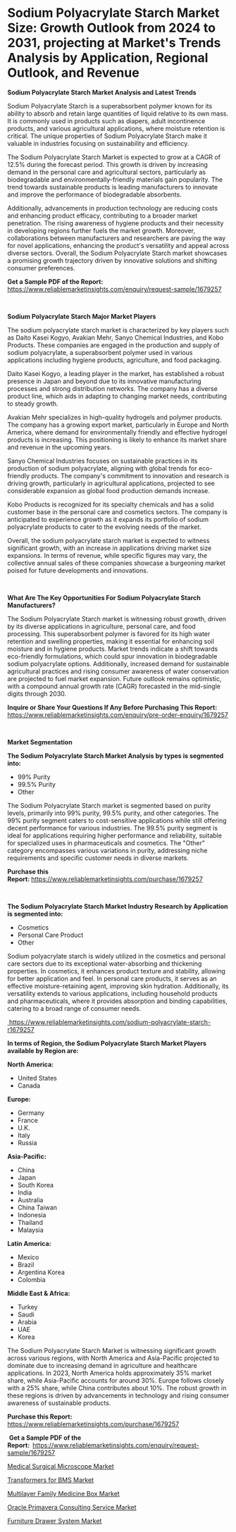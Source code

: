 <p><h1>Sodium Polyacrylate Starch Market Size: Growth Outlook from 2024 to 2031, projecting at Market's Trends Analysis by Application, Regional Outlook, and Revenue</h1></p><p><strong>Sodium Polyacrylate Starch Market Analysis and Latest Trends</strong></p>
<p><p>Sodium Polyacrylate Starch is a superabsorbent polymer known for its ability to absorb and retain large quantities of liquid relative to its own mass. It is commonly used in products such as diapers, adult incontinence products, and various agricultural applications, where moisture retention is critical. The unique properties of Sodium Polyacrylate Starch make it valuable in industries focusing on sustainability and efficiency.</p><p>The Sodium Polyacrylate Starch Market is expected to grow at a CAGR of 12.5% during the forecast period. This growth is driven by increasing demand in the personal care and agricultural sectors, particularly as biodegradable and environmentally-friendly materials gain popularity. The trend towards sustainable products is leading manufacturers to innovate and improve the performance of biodegradable absorbents. </p><p>Additionally, advancements in production technology are reducing costs and enhancing product efficacy, contributing to a broader market penetration. The rising awareness of hygiene products and their necessity in developing regions further fuels the market growth. Moreover, collaborations between manufacturers and researchers are paving the way for novel applications, enhancing the product's versatility and appeal across diverse sectors. Overall, the Sodium Polyacrylate Starch market showcases a promising growth trajectory driven by innovative solutions and shifting consumer preferences.</p></p>
<p><strong>Get a Sample PDF of the Report:&nbsp;</strong> <a href="https://www.reliablemarketinsights.com/enquiry/request-sample/1679257?utm_campaign=1559&utm_medium=2&utm_source=Github&utm_content=ia&utm_term=12102024&utm_id=sodium-polyacrylate-starch">https://www.reliablemarketinsights.com/enquiry/request-sample/1679257</a></p>
<p>&nbsp;</p>
<p><strong>Sodium Polyacrylate Starch Major Market Players</strong></p>
<p><p>The sodium polyacrylate starch market is characterized by key players such as Daito Kasei Kogyo, Avakian Mehr, Sanyo Chemical Industries, and Kobo Products. These companies are engaged in the production and supply of sodium polyacrylate, a superabsorbent polymer used in various applications including hygiene products, agriculture, and food packaging.</p><p>Daito Kasei Kogyo, a leading player in the market, has established a robust presence in Japan and beyond due to its innovative manufacturing processes and strong distribution networks. The company has a diverse product line, which aids in adapting to changing market needs, contributing to steady growth.</p><p>Avakian Mehr specializes in high-quality hydrogels and polymer products. The company has a growing export market, particularly in Europe and North America, where demand for environmentally friendly and effective hydrogel products is increasing. This positioning is likely to enhance its market share and revenue in the upcoming years.</p><p>Sanyo Chemical Industries focuses on sustainable practices in its production of sodium polyacrylate, aligning with global trends for eco-friendly products. The company's commitment to innovation and research is driving growth, particularly in agricultural applications, projected to see considerable expansion as global food production demands increase.</p><p>Kobo Products is recognized for its specialty chemicals and has a solid customer base in the personal care and cosmetics sectors. The company is anticipated to experience growth as it expands its portfolio of sodium polyacrylate products to cater to the evolving needs of the market.</p><p>Overall, the sodium polyacrylate starch market is expected to witness significant growth, with an increase in applications driving market size expansions. In terms of revenue, while specific figures may vary, the collective annual sales of these companies showcase a burgeoning market poised for future developments and innovations.</p></p>
<p>&nbsp;</p>
<p><strong>What Are The Key Opportunities For Sodium Polyacrylate Starch Manufacturers?</strong></p>
<p><p>The Sodium Polyacrylate Starch market is witnessing robust growth, driven by its diverse applications in agriculture, personal care, and food processing. This superabsorbent polymer is favored for its high water retention and swelling properties, making it essential for enhancing soil moisture and in hygiene products. Market trends indicate a shift towards eco-friendly formulations, which could spur innovation in biodegradable sodium polyacrylate options. Additionally, increased demand for sustainable agricultural practices and rising consumer awareness of water conservation are projected to fuel market expansion. Future outlook remains optimistic, with a compound annual growth rate (CAGR) forecasted in the mid-single digits through 2030.</p></p>
<p><strong>Inquire or Share Your Questions If Any Before Purchasing This Report:</strong> <a href="https://www.reliablemarketinsights.com/enquiry/pre-order-enquiry/1679257?utm_campaign=1559&utm_medium=2&utm_source=Github&utm_content=ia&utm_term=12102024&utm_id=sodium-polyacrylate-starch">https://www.reliablemarketinsights.com/enquiry/pre-order-enquiry/1679257</a></p>
<p>&nbsp;</p>
<p><strong>Market Segmentation</strong></p>
<p><strong>The Sodium Polyacrylate Starch Market Analysis by types is segmented into:</strong></p>
<p><ul><li>99% Purity</li><li>99.5% Purity</li><li>Other</li></ul></p>
<p><p>The Sodium Polyacrylate Starch market is segmented based on purity levels, primarily into 99% purity, 99.5% purity, and other categories. The 99% purity segment caters to cost-sensitive applications while still offering decent performance for various industries. The 99.5% purity segment is ideal for applications requiring higher performance and reliability, suitable for specialized uses in pharmaceuticals and cosmetics. The "Other" category encompasses various variations in purity, addressing niche requirements and specific customer needs in diverse markets.</p></p>
<p><strong>Purchase this Report:&nbsp;</strong><a href="https://www.reliablemarketinsights.com/purchase/1679257?utm_campaign=1559&utm_medium=2&utm_source=Github&utm_content=ia&utm_term=12102024&utm_id=sodium-polyacrylate-starch">https://www.reliablemarketinsights.com/purchase/1679257</a></p>
<p>&nbsp;</p>
<p><strong>The Sodium Polyacrylate Starch Market Industry Research by Application is segmented into:</strong></p>
<p><ul><li>Cosmetics</li><li>Personal Care Product</li><li>Other</li></ul></p>
<p><p>Sodium polyacrylate starch is widely utilized in the cosmetics and personal care sectors due to its exceptional water-absorbing and thickening properties. In cosmetics, it enhances product texture and stability, allowing for better application and feel. In personal care products, it serves as an effective moisture-retaining agent, improving skin hydration. Additionally, its versatility extends to various applications, including household products and pharmaceuticals, where it provides absorption and binding capabilities, catering to a broad range of consumer needs.</p></p>
<p><a href="https://www.reliablemarketinsights.com/sodium-polyacrylate-starch-r1679257?utm_campaign=1559&utm_medium=2&utm_source=Github&utm_content=ia&utm_term=12102024&utm_id=sodium-polyacrylate-starch">&nbsp;https://www.reliablemarketinsights.com/sodium-polyacrylate-starch-r1679257</a></p>
<p><strong>In terms of Region, the Sodium Polyacrylate Starch Market Players available by Region are:</strong></p>
<p>
    <p> <strong> North America: </strong>
        <ul>
            <li>United States</li>
            <li>Canada</li>
        </ul>
        </p> 
    <p> <strong> Europe: </strong>
        <ul>
            <li>Germany</li>
            <li>France</li>
            <li>U.K.</li>
            <li>Italy</li>
            <li>Russia</li>
        </ul>
        </p> 
    <p> <strong> Asia-Pacific: </strong>
        <ul>
            <li>China</li>
            <li>Japan</li>
            <li>South Korea</li>
            <li>India</li>
            <li>Australia</li>
            <li>China Taiwan</li>
            <li>Indonesia</li>
            <li>Thailand</li>
            <li>Malaysia</li>
        </ul>
        </p> 
    <p> <strong> Latin America: </strong>
        <ul>
            <li>Mexico</li>
            <li>Brazil</li>
            <li>Argentina Korea</li>
            <li>Colombia</li>
        </ul>
        </p> 
    <p> <strong> Middle East & Africa: </strong>
        <ul>
            <li>Turkey</li>
            <li>Saudi</li>
            <li>Arabia</li>
            <li>UAE</li>
            <li>Korea</li>
        </ul>
    </p>
    </p>
<p><p>The Sodium Polyacrylate Starch Market is witnessing significant growth across various regions, with North America and Asia-Pacific projected to dominate due to increasing demand in agriculture and healthcare applications. In 2023, North America holds approximately 35% market share, while Asia-Pacific accounts for around 30%. Europe follows closely with a 25% share, while China contributes about 10%. The robust growth in these regions is driven by advancements in technology and rising consumer awareness of sustainable products.</p></p>
<p><strong>Purchase this Report: </strong><a href="https://www.reliablemarketinsights.com/purchase/1679257?utm_campaign=1559&utm_medium=2&utm_source=Github&utm_content=ia&utm_term=12102024&utm_id=sodium-polyacrylate-starch">https://www.reliablemarketinsights.com/purchase/1679257</a></p>
<p>&nbsp;<strong>Get a Sample PDF of the Report:&nbsp;&nbsp;</strong><a href="https://www.reliablemarketinsights.com/enquiry/request-sample/1679257?utm_campaign=1559&utm_medium=2&utm_source=Github&utm_content=ia&utm_term=12102024&utm_id=sodium-polyacrylate-starch">https://www.reliablemarketinsights.com/enquiry/request-sample/1679257</a></p>
<p><strong></strong></p>
<p><p><a href="https://www.linkedin.com/pulse/medical-surgical-microscope-market-growth-outlook-from-2024-2031-ae4sf?utm_campaign=1559&utm_medium=2&utm_source=Github&utm_content=ia&utm_term=12102024&utm_id=sodium-polyacrylate-starch">Medical Surgical Microscope Market</a></p><p><a href="https://www.linkedin.com/pulse/global-transformers-bms-nexus-sector-confluences-regional-catalysts-aomhf?utm_campaign=1559&utm_medium=2&utm_source=Github&utm_content=ia&utm_term=12102024&utm_id=sodium-polyacrylate-starch">Transformers for BMS Market</a></p><p><a href="https://www.linkedin.com/pulse/comprehensive-multilayer-family-medicine-box-market-jttne?utm_campaign=1559&utm_medium=2&utm_source=Github&utm_content=ia&utm_term=12102024&utm_id=sodium-polyacrylate-starch">Multilayer Family Medicine Box Market</a></p><p><a href="https://www.linkedin.com/pulse/mapping-oracle-primavera-consulting-service-market-trends-challenges-yiiec?utm_campaign=1559&utm_medium=2&utm_source=Github&utm_content=ia&utm_term=12102024&utm_id=sodium-polyacrylate-starch">Oracle Primavera Consulting Service Market</a></p><p><a href="https://www.linkedin.com/pulse/strategic-market-insights-navigating-global-furniture-drawer-ohqke?utm_campaign=1559&utm_medium=2&utm_source=Github&utm_content=ia&utm_term=12102024&utm_id=sodium-polyacrylate-starch">Furniture Drawer System Market</a></p></p>